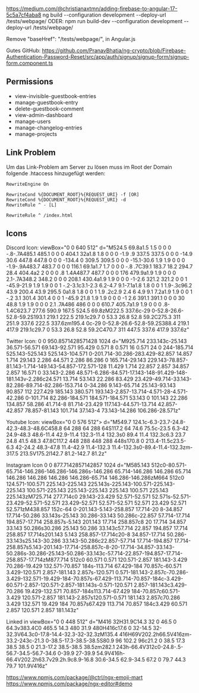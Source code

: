 https://medium.com/@christianaxtmn/adding-firebase-to-angular-17-5c5a7cf4aba8
ng build --configuration development --deploy-url /tests/webpage/
ODER: npm run build-dev --configuration development --deploy-url /tests/webpage/


Remove "baseHref": "/tests/webpage/", in Angular.js


Gutes GitHub: https://github.com/PranavBhatia/ng-crypto/blob/Firebase-Authentication-Password-Reset/src/app/auth/signup/signup-form/signup-form.component.ts


## Permissions
- view-invisible-guestbook-entries
- manage-guestbook-entry
- delete-guestbook-comment
- view-admin-dashboard
- manage-users
- manage-changelog-entries
- manage-projects

## Link Problem
Um das Link-Problem am Server zu lösen muss im Root der Domain folgende .htaccess hinzugefügt werden:
```
RewriteEngine On

RewriteCond %{DOCUMENT_ROOT}%{REQUEST_URI} -f [OR]
RewriteCond %{DOCUMENT_ROOT}%{REQUEST_URI} -d
RewriteRule ^ - [L]

RewriteRule ^ /index.html
```

## Icons
Discord Icon:
viewBox="0 0 640 512"
d="M524.5 69.8a1.5 1.5 0 0 0 -.8-.7A485.1 485.1 0 0 0 404.1 32a1.8 1.8 0 0 0 -1.9 .9 337.5 337.5 0 0 0 -14.9 30.6 447.8 447.8 0 0 0 -134.4 0 309.5 309.5 0 0 0 -15.1-30.6 1.9 1.9 0 0 0 -1.9-.9A483.7 483.7 0 0 0 116.1 69.1a1.7 1.7 0 0 0 -.8 .7C39.1 183.7 18.2 294.7 28.4 404.4a2 2 0 0 0 .8 1.4A487.7 487.7 0 0 0 176 479.9a1.9 1.9 0 0 0 2.1-.7A348.2 348.2 0 0 0 208.1 430.4a1.9 1.9 0 0 0 -1-2.6 321.2 321.2 0 0 1 -45.9-21.9 1.9 1.9 0 0 1 -.2-3.1c3.1-2.3 6.2-4.7 9.1-7.1a1.8 1.8 0 0 1 1.9-.3c96.2 43.9 200.4 43.9 295.5 0a1.8 1.8 0 0 1 1.9 .2c2.9 2.4 6 4.9 9.1 7.2a1.9 1.9 0 0 1 -.2 3.1 301.4 301.4 0 0 1 -45.9 21.8 1.9 1.9 0 0 0 -1 2.6 391.1 391.1 0 0 0 30 48.8 1.9 1.9 0 0 0 2.1 .7A486 486 0 0 0 610.7 405.7a1.9 1.9 0 0 0 .8-1.4C623.7 277.6 590.9 167.5 524.5 69.8zM222.5 337.6c-29 0-52.8-26.6-52.8-59.2S193.1 219.1 222.5 219.1c29.7 0 53.3 26.8 52.8 59.2C275.3 311 251.9 337.6 222.5 337.6zm195.4 0c-29 0-52.8-26.6-52.8-59.2S388.4 219.1 417.9 219.1c29.7 0 53.3 26.8 52.8 59.2C470.7 311 447.5 337.6 417.9 337.6z"


Twitter Icon:
0 0 950.8571428571428 1024
d="M925.714 233.143c-25.143 36.571-56.571 69.143-92.571 95.429 0.571 8 0.571 16 0.571 24 0 244-185.714 525.143-525.143 525.143-104.571 0-201.714-30.286-283.429-82.857 14.857 1.714 29.143 2.286 44.571 2.286 86.286 0 165.714-29.143 229.143-78.857-81.143-1.714-149.143-54.857-172.571-128 11.429 1.714 22.857 2.857 34.857 2.857 16.571 0 33.143-2.286 48.571-6.286-84.571-17.143-148-91.429-148-181.143v-2.286c24.571 13.714 53.143 22.286 83.429 23.429-49.714-33.143-82.286-89.714-82.286-153.714 0-34.286 9.143-65.714 25.143-93.143 90.857 112 227.429 185.143 380.571 193.143-2.857-13.714-4.571-28-4.571-42.286 0-101.714 82.286-184.571 184.571-184.571 53.143 0 101.143 22.286 134.857 58.286 41.714-8 81.714-23.429 117.143-44.571-13.714 42.857-42.857 78.857-81.143 101.714 37.143-4 73.143-14.286 106.286-28.571z"

Youtube Icon:
viewBox="0 0 576 512">
d="M549.7 124.1c-6.3-23.7-24.8-42.3-48.3-48.6C458.8 64 288 64 288 64S117.2 64 74.6 75.5c-23.5 6.3-42 24.9-48.3 48.6-11.4 42.9-11.4 132.3-11.4 132.3s0 89.4 11.4 132.3c6.3 23.7 24.8 41.5 48.3 47.8C117.2 448 288 448 288 448s170.8 0 213.4-11.5c23.5-6.3 42-24.2 48.3-47.8 11.4-42.9 11.4-132.3 11.4-132.3s0-89.4-11.4-132.3zm-317.5 213.5V175.2l142.7 81.2-142.7 81.2z"

Instagram Icon
0 0 877.7142857142857 1024
d="M585.143 512c0-80.571-65.714-146.286-146.286-146.286s-146.286 65.714-146.286 146.286 65.714 146.286 146.286 146.286 146.286-65.714 146.286-146.286zM664 512c0 124.571-100.571 225.143-225.143 225.143s-225.143-100.571-225.143-225.143 100.571-225.143 225.143-225.143 225.143 100.571 225.143 225.143zM725.714 277.714c0 29.143-23.429 52.571-52.571 52.571s-52.571-23.429-52.571-52.571 23.429-52.571 52.571-52.571 52.571 23.429 52.571 52.571zM438.857 152c-64 0-201.143-5.143-258.857 17.714-20 8-34.857 17.714-50.286 33.143s-25.143 30.286-33.143 50.286c-22.857 57.714-17.714 194.857-17.714 258.857s-5.143 201.143 17.714 258.857c8 20 17.714 34.857 33.143 50.286s30.286 25.143 50.286 33.143c57.714 22.857 194.857 17.714 258.857 17.714s201.143 5.143 258.857-17.714c20-8 34.857-17.714 50.286-33.143s25.143-30.286 33.143-50.286c22.857-57.714 17.714-194.857 17.714-258.857s5.143-201.143-17.714-258.857c-8-20-17.714-34.857-33.143-50.286s-30.286-25.143-50.286-33.143c-57.714-22.857-194.857-17.714-258.857-17.714zM877.714 512c0 60.571 0.571 120.571-2.857 181.143-3.429 70.286-19.429 132.571-70.857 184s-113.714 67.429-184 70.857c-60.571 3.429-120.571 2.857-181.143 2.857s-120.571 0.571-181.143-2.857c-70.286-3.429-132.571-19.429-184-70.857s-67.429-113.714-70.857-184c-3.429-60.571-2.857-120.571-2.857-181.143s-0.571-120.571 2.857-181.143c3.429-70.286 19.429-132.571 70.857-184s113.714-67.429 184-70.857c60.571-3.429 120.571-2.857 181.143-2.857s120.571-0.571 181.143 2.857c70.286 3.429 132.571 19.429 184 70.857s67.429 113.714 70.857 184c3.429 60.571 2.857 120.571 2.857 181.143z"

Linked in
viewBox="0 0 448 512"
d="M416 32H31.9C14.3 32 0 46.5 0 64.3v383.4C0 465.5 14.3 480 31.9 480H416c17.6 0 32-14.5 32-32.3V64.3c0-17.8-14.4-32.3-32-32.3zM135.4 416H69V202.2h66.5V416zm-33.2-243c-21.3 0-38.5-17.3-38.5-38.5S80.9 96 102.2 96c21.2 0 38.5 17.3 38.5 38.5 0 21.3-17.2 38.5-38.5 38.5zm282.1 243h-66.4V312c0-24.8-.5-56.7-34.5-56.7-34.6 0-39.9 27-39.9 54.9V416h-66.4V202.2h63.7v29.2h.9c8.9-16.8 30.6-34.5 62.9-34.5 67.2 0 79.7 44.3 79.7 101.9V416z"


https://www.npmjs.com/package/@ctrl/ngx-emoji-mart
https://www.npmjs.com/package/ngx-editor#demo
